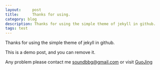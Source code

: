```yaml
---
layout:     post
title:      Thanks for using.
category: blog
description: Thanks for using the simple theme of jekyll in github.
tags: test
---
```

Thanks for using the simple theme of jekyll in github.

This is a demo post, and you can remove it.

Any problem please contact me <soundbbg@gmail.com> or visit [GuoJing](http://guojing.ne)
